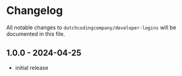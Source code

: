 # Changelog

All notable changes to `dutchcodingcompany/developer-logins` will be documented in this file.

## 1.0.0 - 2024-04-25

- initial release
